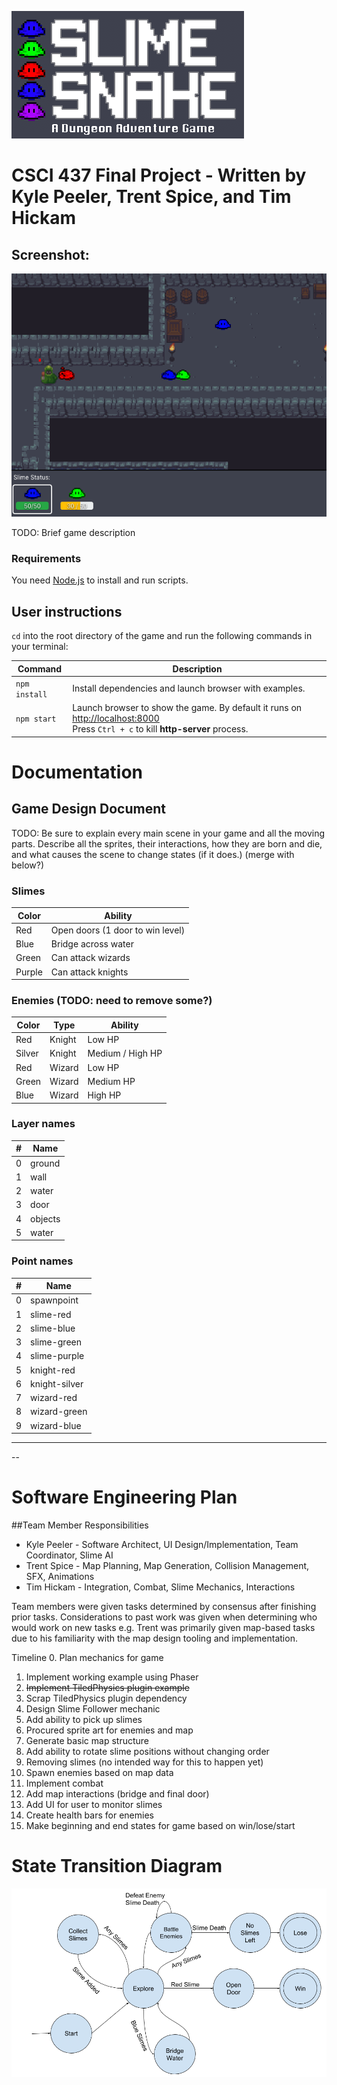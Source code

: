 ![Game Logo](assets/documentation/game-logo.png)
# CSCI 437 Final Project - Written by Kyle Peeler, Trent Spice, and Tim Hickam

## Screenshot:
![Game Screenshot](assets/documentation/screenshot.png)

TODO: Brief game description

### Requirements

You need [Node.js](https://nodejs.org) to install and run scripts.

## User instructions

`cd` into the root directory of the game and run the following commands in your terminal:

| Command | Description |
|---------|-------------|
| `npm install` | Install dependencies and launch browser with examples.|
| `npm start` | Launch browser to show the game. By default it runs on [http://localhost:8000](http://localhost:8000) <br> Press `Ctrl + c` to kill **http-server** process. |

# Documentation

## Game Design Document
TODO: Be sure to explain every main scene in your game and all the moving parts. Describe all the sprites, their interactions,
how they are born and die, and what causes the scene to change states (if it does.) (merge with below?)

### Slimes
| Color | Ability |
|-|-|
| Red | Open doors (1 door to win level) |
| Blue | Bridge across water |
| Green | Can attack wizards |
| Purple | Can attack knights |

### Enemies (TODO: need to remove some?)
| Color | Type | Ability |
|-|-|-|
| Red | Knight | Low HP |
| Silver | Knight | Medium / High HP |
| Red | Wizard | Low HP | 
| Green | Wizard | Medium HP | 
| Blue | Wizard | High HP |

### Layer names
| # | Name |
|-|-|
| 0 | ground |
| 1 | wall |
| 2 | water |
| 3 | door |
| 4 | objects |
| 5 | water |

### Point names
| # | Name |
|-|-|
| 0 | spawnpoint |
| 1 | slime-red |
| 2 | slime-blue |
| 3 | slime-green |
| 4 | slime-purple |
| 5 | knight-red |
| 6 | knight-silver |
| 7 | wizard-red |
| 8 | wizard-green |
| 9 | wizard-blue |
---
--
# Software Engineering Plan
##Team Member Responsibilities
* Kyle Peeler - Software Architect, UI Design/Implementation, Team Coordinator, Slime AI
* Trent Spice - Map Planning, Map Generation, Collision Management, SFX, Animations
* Tim Hickam - Integration, Combat, Slime Mechanics, Interactions

Team members were given tasks determined by consensus after finishing prior tasks. Considerations to past work was 
given when determining who would work on new tasks e.g. Trent was primarily given map-based tasks due to his 
familiarity with the map design tooling and implementation.

Timeline
0. Plan mechanics for game
1. Implement working example using Phaser
1. ~~Implement TiledPhysics plugin example~~
2. Scrap TiledPhysics plugin dependency
3. Design Slime Follower mechanic
4. Add ability to pick up slimes
5. Procured sprite art for enemies and map
6. Generate basic map structure
7. Add ability to rotate slime positions without changing order
8. Removing slimes (no intended way for this to happen yet)
9. Spawn enemies based on map data
10. Implement combat
11. Add map interactions (bridge and final door)
12. Add UI for user to monitor slimes
13. Create health bars for enemies
14. Make beginning and end states for game based on win/lose/start

# State Transition Diagram
![Game Screenshot](FiniteStateDiagram.png)

